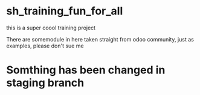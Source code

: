 # sh_training_fun_for_all
this is a super coool training project 

There are somemodule in here taken straight from odoo community, just as examples, please don't sue me


# Somthing has been changed in staging branch
